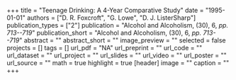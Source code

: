 +++
title = "Teenage Drinking: A 4-Year Comparative Study"
date = "1995-01-01"
authors = ["D. R. Foxcroft", "G. Lowe", "D. J. ListerSharp"]
publication_types = ["2"]
publication = "Alcohol and Alcoholism, (30), 6, _pp. 713--719_"
publication_short = "Alcohol and Alcoholism, (30), 6, _pp. 713--719_"
abstract = ""
abstract_short = ""
image_preview = ""
selected = false
projects = []
tags = []
url_pdf = "NA"
url_preprint = ""
url_code = ""
url_dataset = ""
url_project = ""
url_slides = ""
url_video = ""
url_poster = ""
url_source = ""
math = true
highlight = true
[header]
image = ""
caption = ""
+++

